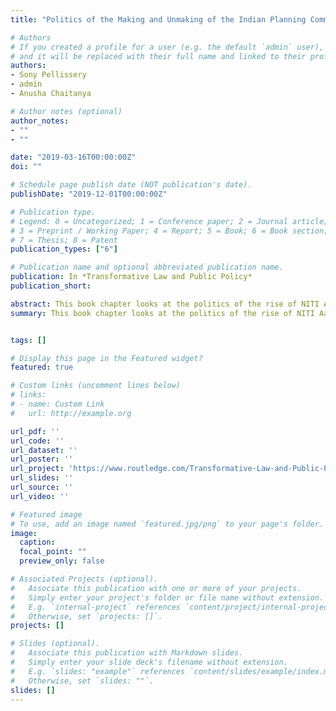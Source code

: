 ```yaml
---
title: "Politics of the Making and Unmaking of the Indian Planning Commission: Destiny of non-statutory institutions"

# Authors
# If you created a profile for a user (e.g. the default `admin` user), write the username (folder name) here 
# and it will be replaced with their full name and linked to their profile.
authors:
- Sony Pellissery
- admin
- Anusha Chaitanya 

# Author notes (optional)
author_notes:
- ""
- ""

date: "2019-03-16T00:00:00Z"
doi: ""

# Schedule page publish date (NOT publication's date).
publishDate: "2019-12-01T00:00:00Z"

# Publication type.
# Legend: 0 = Uncategorized; 1 = Conference paper; 2 = Journal article;
# 3 = Preprint / Working Paper; 4 = Report; 5 = Book; 6 = Book section;
# 7 = Thesis; 8 = Patent
publication_types: ["6"]

# Publication name and optional abbreviated publication name.
publication: In *Transformative Law and Public Policy*
publication_short: 

abstract: This book chapter looks at the politics of the rise of NITI Aayog, and frames it against the backdrop of a shift in India from the Planning Commission and Five Year Plans. 
summary: This book chapter looks at the politics of the rise of NITI Aayog in India.


tags: []

# Display this page in the Featured widget?
featured: true

# Custom links (uncomment lines below)
# links:
# - name: Custom Link
#   url: http://example.org

url_pdf: ''
url_code: ''
url_dataset: ''
url_poster: ''
url_project: 'https://www.routledge.com/Transformative-Law-and-Public-Policy/Pellissery-Mathew-Govindjee-Narrain/p/book/9780367348298#:~:text='Grounded%20in%20empirical%20research%20and,policy%20in%20the%20developing%20world.'
url_slides: ''
url_source: ''
url_video: ''

# Featured image
# To use, add an image named `featured.jpg/png` to your page's folder. 
image:
  caption: 
  focal_point: ""
  preview_only: false

# Associated Projects (optional).
#   Associate this publication with one or more of your projects.
#   Simply enter your project's folder or file name without extension.
#   E.g. `internal-project` references `content/project/internal-project/index.md`.
#   Otherwise, set `projects: []`.
projects: []

# Slides (optional).
#   Associate this publication with Markdown slides.
#   Simply enter your slide deck's filename without extension.
#   E.g. `slides: "example"` references `content/slides/example/index.md`.
#   Otherwise, set `slides: ""`.
slides: []
---
```

